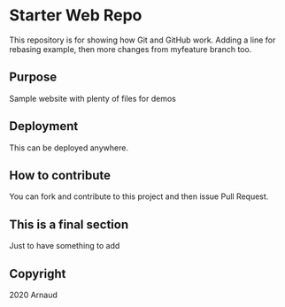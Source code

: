 # Starter Web Repo

This repository is for showing how Git and GitHub work.
Adding a line for rebasing example, then more changes from myfeature branch too.

## Purpose

Sample website with plenty of files for demos

## Deployment

This can be deployed anywhere.

## How to contribute

You can fork and contribute to this project and then issue Pull Request.

## This is a final section

Just to have something to add

## Copyright

2020 Arnaud